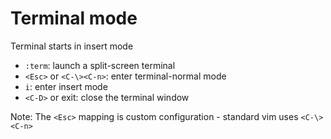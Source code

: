 # Terminal mode

Terminal starts in insert mode

- `:term`: launch a split-screen terminal
- `<Esc>` or `<C-\><C-n>`: enter terminal-normal mode
- `i`: enter insert mode
- `<C-D>` or exit: close the terminal window

Note: The `<Esc>` mapping is custom configuration - standard vim uses `<C-\><C-n>`
